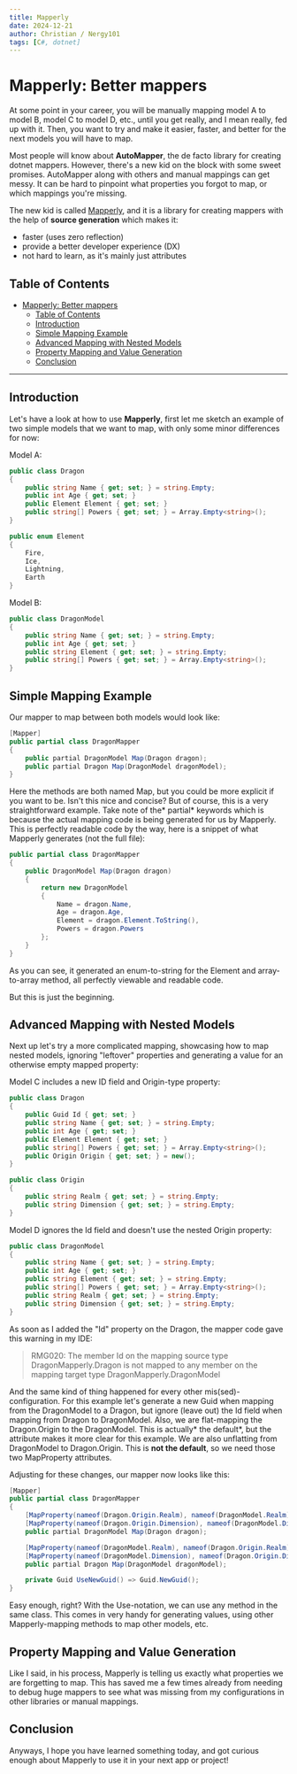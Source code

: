 ```yaml
---
title: Mapperly
date: 2024-12-21
author: Christian / Nergy101
tags: [C#, dotnet]
---
```


# Mapperly: Better mappers

At some point in your career, you will be manually mapping model A to model B, model C to model D, etc., until you get really, and I mean really, fed up with it. Then, you want to try and make it easier, faster, and better for the next models you will have to map.

Most people will know about **AutoMapper**, the de facto library for creating dotnet mappers. However, there's a new kid on the block with some sweet promises. AutoMapper along with others and manual mappings can get messy. It can be hard to pinpoint what properties you forgot to map, or which mappings you're missing.

The new kid is called [Mapperly](https://github.com/riok/mapperly), and it is a library for creating mappers with the help of **source generation** which makes it:

- faster (uses zero reflection)
- provide a better developer experience (DX)
- not hard to learn, as it's mainly just attributes

## Table of Contents

- [Mapperly: Better mappers](#mapperly-better-mappers)
  - [Table of Contents](#table-of-contents)
  - [Introduction](#introduction)
  - [Simple Mapping Example](#simple-mapping-example)
  - [Advanced Mapping with Nested Models](#advanced-mapping-with-nested-models)
  - [Property Mapping and Value Generation](#property-mapping-and-value-generation)
  - [Conclusion](#conclusion)

---

## Introduction

Let's have a look at how to use **Mapperly**, first let me sketch an example of two simple models that we want to map, with only some minor differences for now:

Model A:

```csharp
public class Dragon
{
    public string Name { get; set; } = string.Empty;
    public int Age { get; set; }
    public Element Element { get; set; }
    public string[] Powers { get; set; } = Array.Empty<string>();
}

public enum Element
{
    Fire,
    Ice,
    Lightning,
    Earth
}
```

Model B:

```csharp
public class DragonModel
{
    public string Name { get; set; } = string.Empty;
    public int Age { get; set; }
    public string Element { get; set; } = string.Empty;
    public string[] Powers { get; set; } = Array.Empty<string>();
}
```

## Simple Mapping Example

Our mapper to map between both models would look like:

```csharp
[Mapper]
public partial class DragonMapper
{
    public partial DragonModel Map(Dragon dragon);
    public partial Dragon Map(DragonModel dragonModel);
}
```

Here the methods are both named Map, but you could be more explicit if you want to be. Isn't this nice and concise? But of course, this is a very straightforward example. Take note of the* partial* keywords which is because the actual mapping code is being generated for us by Mapperly. This is perfectly readable code by the way, here is a snippet of what Mapperly generates (not the full file):

```csharp
public partial class DragonMapper
{
    public DragonModel Map(Dragon dragon)
    {
        return new DragonModel
        {
            Name = dragon.Name,
            Age = dragon.Age,
            Element = dragon.Element.ToString(),
            Powers = dragon.Powers
        };
    }
}
```

As you can see, it generated an enum-to-string for the Element and array-to-array method, all perfectly viewable and readable code.

But this is just the beginning.

## Advanced Mapping with Nested Models

Next up let's try a more complicated mapping, showcasing how to map nested models, ignoring "leftover" properties and generating a value for an otherwise empty mapped property:

Model C includes a new ID field and Origin-type property:

```csharp
public class Dragon
{
    public Guid Id { get; set; }
    public string Name { get; set; } = string.Empty;
    public int Age { get; set; }
    public Element Element { get; set; }
    public string[] Powers { get; set; } = Array.Empty<string>();
    public Origin Origin { get; set; } = new();
}

public class Origin
{
    public string Realm { get; set; } = string.Empty;
    public string Dimension { get; set; } = string.Empty;
}
```

Model D ignores the Id field and doesn't use the nested Origin property:

```csharp
public class DragonModel
{
    public string Name { get; set; } = string.Empty;
    public int Age { get; set; }
    public string Element { get; set; } = string.Empty;
    public string[] Powers { get; set; } = Array.Empty<string>();
    public string Realm { get; set; } = string.Empty;
    public string Dimension { get; set; } = string.Empty;
}
```

As soon as I added the "Id" property on the Dragon, the mapper code gave this warning in my IDE:

> RMG020: The member Id on the mapping source type DragonMapperly.Dragon is not mapped to any member on the mapping target type DragonMapperly.DragonModel

And the same kind of thing happened for every other mis(sed)-configuration. For this example let's generate a new Guid when mapping from the DragonModel to a Dragon, but ignore (leave out) the Id field when mapping from Dragon to DragonModel. Also, we are flat-mapping the Dragon.Origin to the DragonModel. This is actually* the default*, but the attribute makes it more clear for this example. We are also unflatting from DragonModel to Dragon.Origin. This is **not the default**, so we need those two MapProperty attributes.

Adjusting for these changes, our mapper now looks like this:

```csharp
[Mapper]
public partial class DragonMapper
{
    [MapProperty(nameof(Dragon.Origin.Realm), nameof(DragonModel.Realm))]
    [MapProperty(nameof(Dragon.Origin.Dimension), nameof(DragonModel.Dimension))]
    public partial DragonModel Map(Dragon dragon);

    [MapProperty(nameof(DragonModel.Realm), nameof(Dragon.Origin.Realm))]
    [MapProperty(nameof(DragonModel.Dimension), nameof(Dragon.Origin.Dimension))]
    public partial Dragon Map(DragonModel dragonModel);

    private Guid UseNewGuid() => Guid.NewGuid();
}
```

Easy enough, right? With the Use-notation, we can use any method in the same class. This comes in very handy for generating values, using other Mapperly-mapping methods to map other models, etc.

## Property Mapping and Value Generation

Like I said, in his process, Mapperly is telling us exactly what properties we are forgetting to map. This has saved me a few times already from needing to debug huge mappers to see what was missing from my configurations in other libraries or manual mappings.

## Conclusion

Anyways, I hope you have learned something today, and got curious enough about Mapperly to use it in your next app or project!
